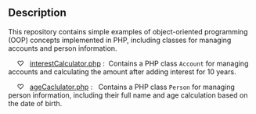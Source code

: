 ## Description
This repository contains simple examples of object-oriented programming (OOP) concepts implemented in PHP, including classes for managing accounts and person information.

&emsp; ♡ &nbsp; [interestCalculator.php](interestCalculator.php) :&nbsp; Contains a PHP class `Account` for managing accounts and calculating the amount after adding interest for 10 years.

&emsp; ♡ &nbsp; [ageCaclulator.php](ageCalculator.php) : &nbsp; Contains a PHP class `Person` for managing person information, including their full name and age calculation based on the date of birth.
